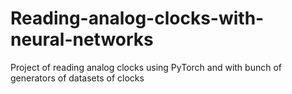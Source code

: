# Reading-analog-clocks-with-neural-networks
Project of reading analog clocks using PyTorch and with bunch of generators of datasets of clocks
